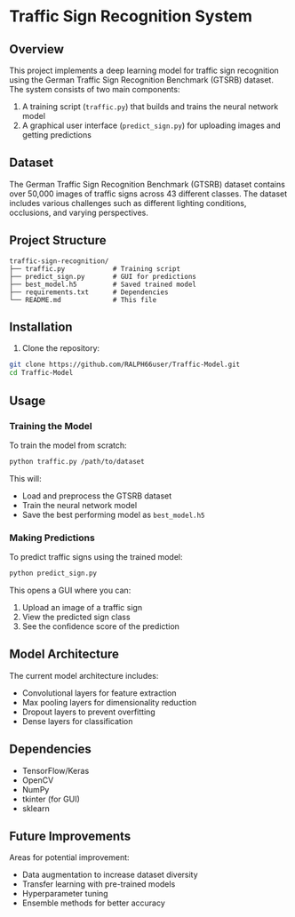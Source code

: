 # Traffic Sign Recognition System

## Overview
This project implements a deep learning model for traffic sign recognition using the German Traffic Sign Recognition Benchmark (GTSRB) dataset. The system consists of two main components:
1. A training script (`traffic.py`) that builds and trains the neural network model
2. A graphical user interface (`predict_sign.py`) for uploading images and getting predictions

## Dataset
The German Traffic Sign Recognition Benchmark (GTSRB) dataset contains over 50,000 images of traffic signs across 43 different classes. The dataset includes various challenges such as different lighting conditions, occlusions, and varying perspectives.

## Project Structure
```
traffic-sign-recognition/
├── traffic.py            # Training script
├── predict_sign.py       # GUI for predictions
├── best_model.h5         # Saved trained model
├── requirements.txt      # Dependencies
└── README.md             # This file
```

## Installation
1. Clone the repository:
```bash
git clone https://github.com/RALPH66user/Traffic-Model.git
cd Traffic-Model
```

## Usage

### Training the Model
To train the model from scratch:
```bash
python traffic.py /path/to/dataset
```

This will:
- Load and preprocess the GTSRB dataset
- Train the neural network model
- Save the best performing model as `best_model.h5`

### Making Predictions
To predict traffic signs using the trained model:
```bash
python predict_sign.py
```

This opens a GUI where you can:
1. Upload an image of a traffic sign
2. View the predicted sign class
3. See the confidence score of the prediction

## Model Architecture
The current model architecture includes:
- Convolutional layers for feature extraction
- Max pooling layers for dimensionality reduction
- Dropout layers to prevent overfitting
- Dense layers for classification

## Dependencies
- TensorFlow/Keras
- OpenCV
- NumPy
- tkinter (for GUI)
- sklearn

## Future Improvements
Areas for potential improvement:
- Data augmentation to increase dataset diversity
- Transfer learning with pre-trained models
- Hyperparameter tuning
- Ensemble methods for better accuracy

